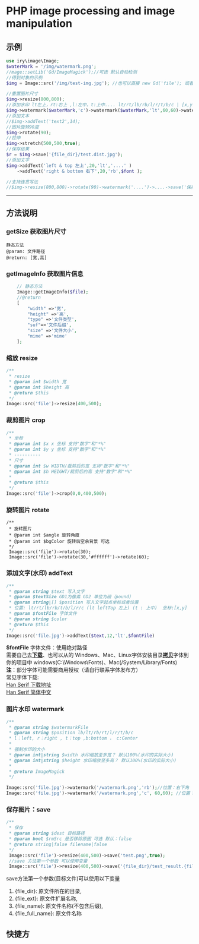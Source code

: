 # PHP image processing and image manipulation
## 示例
```php
use iry\image\Image;
$waterMark = '/img/watermark.png';
//mage::setLib('Gd/ImageMagick');//可选 默认自动检测
//得到对象的示例
$img = Image::src('/img/test-img.jpg'); //也可以直接 new Gd('file'); 或者 new ImageMagick('file');

//重置图片尺寸
$img->resize(800,800);
//添加水印 lt左上，rt:右上 ,l:左中，t:上中.... lt/rt/lb/rb/l/r/t/b/c | [x,y]
$img->watermark($waterMark,'c')->watermark($waterMark,'lt',60,60)->watermark($waterMark,'rb',120,120);
//添加文本
//$img->addText('text2',14);
//图片旋转90度
$img->rotate(90);
//拉伸
$img->stretch(500,500,true);
//保存结果
$r = $img->save('{file_dir}/test.dist.jpg');
//添加文字
$img->addText('left & top 左上',20,'lt','....' )
    ->addText('right & bottom 右下',20,'rb',$font );

//支持连贯写法
//$img->resize(800,800)->rotate(90)->watermark('....')->....->save('保存');
```
---

## 方法说明

### getSize 获取图片尺寸 
    静态方法
    @param: 文件路径
    @return: [宽,高]
    
### getImageInfo 获取图片信息
```php
    // 静态方法
    Image::getImageInfo($file);
    //@return 
    [
        "width" =>'宽',
        "height" =>'高',
        "type" =>'文件类型',
        "suf"=>'文件后缀',
        "size" =>'文件大小',
        "mime" =>'mime'
    ];
```

### 缩放 resize
```php
/**
 * resize
 * @param int $width 宽
 * @param int $height 高
 * @return $this
 */
Image::src('file')->resize(400,500);
```
### 裁剪图片 crop
```php
/**
 * 坐标
 * @param int $x x 坐标 支持"数字"和"*%"
 * @param int $y y 坐标 支持"数字"和"*%"
 * ----------
 * 尺寸
 * @param int $w WIDTH/裁剪后的宽 支持"数字"和"*%"
 * @param int $h HEIGHT/裁剪后的高 支持"数字"和"*%"
 * 
 * @return $this
 */
Image::src('file')->crop(0,0,400,500);
```
### 旋转图片 rotate
```
/**
 * 旋转图片
 * @param int $angle 旋转角度
 * @param int $bgColor 旋转后空余背景 可选
 */
 Image::src('file')->rotate(30);
 Image::src('file')->rotate(30,'#ffffff')->rotate(60);
```
### 添加文字(水印) addText 
```php
/**
 * @param string $text 写入文字
 * @param $textSize GD1为像素 GD2 单位为磅（pound）
 * @param string|[] $position 写入文字起点坐标或者位置
 * 位置: lt/rt/lb/rb/t/b/l/r/c (lt leftTop 左上) (t : 上中)  坐标:[x,y]
 * @param $fontFile 字体文件
 * @param string $color
 * @return $this
 */
Image::src('file.jpg')->addText($text,12,'lt',$fontFile)
```
**$fontFile** 字体文件：使用绝对路径<br>
需要自己去<u>**下载**</u>、也可以从的 Windows、Mac、Linux字体安装目录<u>**拷贝**</u>字体到你的项目中
windows(C:\Windows\Fonts)、Mac(/System/Library/Fonts)
<br>**注**：部分字体可能需要商用授权（请自行联系字体发布方）
<br>常见字体下载:
<br>[Han Serif 下载地址](https://github.com/adobe-fonts/source-han-serif/tree/release/OTF)
<br>[Han Serif 简体中文](https://github.com/adobe-fonts/source-han-sans/tree/release/OTF/SimplifiedChinese)

### 图片水印 watermark
```php
/**
 * @param string $watermarkFile
 * @param string $position lb/lt/rb/rt/l/r/t/b/c
 * l：left, r：right , t：top ,b:bottom ， c:Center
 * 
 * 强制水印的大小
 * @param int|string $width 水印缩放至多宽？ 默认100%(水印的实际大小)
 * @param int|string $height 水印缩放至多高？ 默认100%(水印的实际大小)
 * 
 * @return ImageMagick
 */

Image::src('file.jpg')->watermark('/watermark.png','rb');//位置：右下角
Image::src('file.jpg')->watermark('/watermark.png','c', 60,60); //位置：中心  水印大小，强制等比缩放到60x60
```

### 保存图片：save
```php
/**
 * 保存
 * @param string $dest 目标路径
 * @param bool $rmSrc 是否移除原图 可选 默认：false
 * @return string|false filename|false
 */
 Image::src('file')->resize(400,500)->save('test.png',true);
 //save 方法第一个参数 可以使用变量
 Image::src('file')->resize(400,500)->save('{file_dir}/test_result.{file_ext}');
```
save方法第一个参数(目标文件)可以使用以下变量
1. {file_dir}: 原文件所在的目录,
2. {file_ext}: 原文件扩展名称,
3. {file_name}: 原文件名称(不包含后缀),
4. {file_full_name}: 原文件名称



## 快捷方

